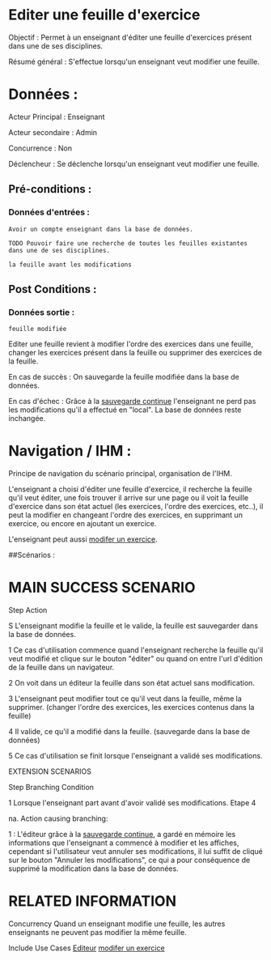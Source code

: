 # Editer une feuille d'exercice


Objectif :  Permet à un enseignant d'éditer une feuille d'exercices présent dans une de ses disciplines.

Résumé général : S'effectue lorsqu'un enseignant veut modifier une feuille.


# Données :

Acteur Principal : Enseignant

Acteur secondaire : Admin

Concurrence : Non

Déclencheur : Se déclenche lorsqu'un enseignant veut modifier une feuille.



## Pré-conditions :

### Données d'entrées :

	Avoir un compte enseignant dans la base de données.

	TODO Pouvoir faire une recherche de toutes les feuilles existantes dans une de ses disciplines.

	la feuille avant les modifications


## Post Conditions :

### Données sortie :

	feuille modifiée

Editer une feuille revient à modifier l'ordre des exercices dans une feuille, changer les exercices présent dans la feuille ou supprimer des exercices de la feuille.

En cas de succès : On sauvegarde la feuille modifiée dans la base de données.

En cas d'échec : Grâce à la [sauvegarde continue](/editeur.md) l'enseignant ne perd pas les modifications qu'il a effectué en "local". La base de données reste inchangée.


# Navigation / IHM  :

Principe de navigation du scénario principal, organisation de l'IHM.

L'enseignant a choisi d'éditer une feuille d'exercice, il recherche la feuille qu'il veut éditer, une fois trouver il arrive sur une page ou il voit la feuille d'exercice dans son état actuel (les exercices, l'ordre des exercices, etc..), il peut la modifier en changeant l'ordre des exercices, en supprimant un exercice, ou encore en ajoutant un exercice.

L'enseignant peut aussi [modifer un exercice](/editerexercice.md).


##Scénarios :

# MAIN SUCCESS SCENARIO

Step    Action

S    L'enseignant modifie la feuille et le valide, la feuille est sauvegarder dans la base de données.

1    Ce cas d'utilisation commence quand l'enseignant recherche la feuille qu'il veut modifié et clique sur le bouton "éditer" ou quand on entre l'url d'édition de la feuille dans un navigateur.

2    On voit dans un éditeur la feuille dans son état actuel sans modification.

3    L'enseignant peut modifier tout ce qu'il veut dans la feuille, même la supprimer. (changer l'ordre des exercices, les exercices contenus dans la feuille)

4    Il valide, ce qu'il a modifié dans la feuille. (sauvegarde dans la base de données)

5    Ce cas d'utilisation se finit lorsque l'enseignant a validé ses modifications.


EXTENSION SCENARIOS

Step    Branching Condition

1	 Lorsque l'enseignant part avant d'avoir validé ses modifications. Etape 4

na.  Action causing branching:

1 : L'éditeur grâce à la [sauvegarde continue](/editeur.md), a gardé en mémoire les informations que l'enseignant a commencé à modifier et les affiches, cependant si l'utilisateur veut annuler ses modifications, il lui suffit de cliqué sur le bouton "Annuler les modifications", ce qui a pour conséquence de supprimé la modification dans la base de données.


# RELATED INFORMATION

Concurrency    Quand un enseignant modifie une feuille, les autres enseignants ne peuvent pas modifier la même feuille.

Include Use Cases    [Editeur](/editeur.md)
		     [modifer un exercice](/editerexercice.md)
 

<!--- 
Author : Jordan
Validator : Raphael
-->

